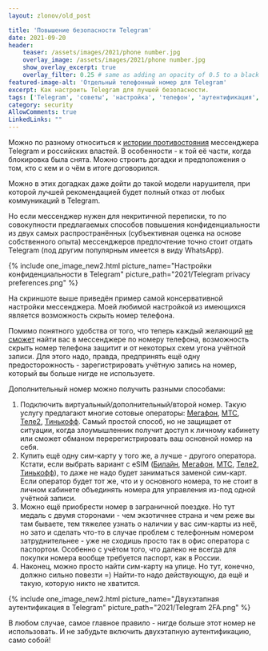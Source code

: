 ```yaml
---
layout: zlonov/old_post

title: 'Повышение безопасности Telegram'
date: 2021-09-20
header:
    teaser: /assets/images/2021/phone number.jpg
    overlay_image: /assets/images/2021/phone number.jpg
    show_overlay_excerpt: true
    overlay_filter: 0.25 # same as adding an opacity of 0.5 to a black background
featured-image-alt: 'Отдельный телефонный номер для Telegram'
excerpt: Как настроить Telegram для лучшей безопасности.
tags: ['Telegram', 'советы', 'настройка', 'телефон', 'аутентификация', 'eSIM', 'сим-карта']
category: security
AllowComments: true
LinkedLinks: ""
---
```

Можно по разному относиться к [истории противостояния](https://ru.wikipedia.org/wiki/Блокирование_Telegram_в_России) мессенджера Telegram и российских властей. В особенности - к той её части, когда блокировка была снята. Можно строить догадки и предположения о том, кто с кем и о чём в итоге договорился.

Можно в этих догадках даже дойти до такой модели нарушителя, при которой лучшей рекомендацией будет полный отказ от любых коммуникаций в Telegram.

Но если мессенджер нужен для некритичной переписки, то по совокупности предлагаемых способов повышения конфиденциальности из двух самых распространённых (субъективная оценка на основе собственного опыта)  мессенджеров предпочтение точно стоит отдать Telegram (под другим популярным имеется в виду WhatsApp).

{% include one_image_new2.html picture_name="Настройки конфиденциальности в Telegram" picture_path="2021/Telegram privacy preferences.png" %}

На скриншоте выше приведён пример самой консервативной настройки мессенджера. Моей любимой настройкой из имеющихся является возможность скрыть номер телефона.

Помимо понятного удобства от того, что теперь каждый желающий [не сможет](/open-secret) найти вас в мессенджере по номеру телефона, возможность скрыть номер телефона защитит и от некоторых схем угона учётной записи. Для этого надо, правда, предпринять ещё одну предосторожность - зарегистрировать учётную запись на номер, который вы больше нигде не используете.

Дополнительный номер можно получить разными способами:

  1. Подключить виртуальный/дополнительный/второй номер. Такую услугу предлагают многие сотовые операторы: [Мегафон](https://number.megafon.ru), [МТС](https://moskva.mts.ru/personal/mobilnaya-svyaz/uslugi/mobilnaya-svyaz/virtualnyj_nomer_msk), [Теле2](https://msk.tele2.ru/option/second-number), [Тинькофф](https://www.tinkoff.ru/mobile-operator/virtual/). Самый простой способ, но не защищает от ситуации, когда злоумышленник получит доступ к личному кабинету или сможет обманом перерегистрировать ваш основной номер на себя.
  2. Купить ещё одну сим-карту у того же, а лучше - другого оператора. Кстати, если выбрать вариант с eSIM ([Билайн](https://moskva.beeline.ru/customers/products/esim/), [Мегафон](https://moscow.shop.megafon.ru/promo/esim.html), [МТС](https://moskva.mts.ru/personal/esim), [Теле2](https://esim.tele2.ru/), [Тинькофф](https://www.tinkoff.ru/mobile-operator/esim/)), то даже не надо будет заниматься заменой сим-карт. Если оператор будет тот же, что и у основного номера, то не стоит в личном кабинете объединять номера для управления из-под одной учётной записи.
  3. Можно ещё приобрести номер в заграничной поездке. Но тут медаль с двумя сторонами - чем экзотичнее страна и чем реже вы там бываете, тем тяжелее узнать о наличии у вас сим-карты из неё, но зато и сделать что-то в случае проблем с телефонным номером затруднительнее - уже не сходишь просто так в офис оператора с паспортом. Особенно с учётом того, что далеко не всегда для покупки номера вообще требуется паспорт, как в России.
  4. Наконец, можно просто найти сим-карту на улице. Но тут, конечно, должно сильно повезти =) Найти-то надо действующую, да ещё и такую, которую никто не хватится.

{% include one_image_new2.html picture_name="Двухэтапная аутентификация в Telegram" picture_path="2021/Telegram 2FA.png" %}

  В любом случае, самое главное правило - нигде больше этот номер не использовать. И не забудьте включить двухэтапную  аутентификацию, само собой!
